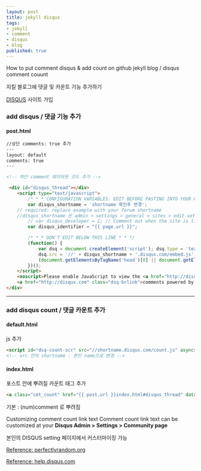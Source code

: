 ```yaml
---
layout: post
title: jekyll disqus
tags:
- jekyll
- comment
- disqus
- blog
published: true
---
```



How to put comment disqus & add count on github jekyll blog / disqus comment couunt

지킬 블로그에 댓글 및 카운트 기능 추가하기


[DISQUS](https://disqus.com/) 사이트 가입


### add disqus / 댓글 기능 추가

#### post.html 

```html
//상단 comments: true 추가
---
layout: default
comments: true
---

<!-- 하단 comment 레이아웃 코드 추가 -->

 <div id="disqus_thread"></div>
    <script type="text/javascript">
        /* * * CONFIGURATION VARIABLES: EDIT BEFORE PASTING INTO YOUR WEBPAGE * * */
        var disqus_shortname = 'shortname 확인후 변경'; 
	// required: replace example with your forum shortname
	//disqus_shortname 은 admin > settings > general > sites > edit settings 에서 확인 후 변경
        // var disqus_developer = 1; // Comment out when the site is live
        var disqus_identifier = "{{ page.url }}";

        /* * * DON'T EDIT BELOW THIS LINE * * */
        (function() {
            var dsq = document.createElement('script'); dsq.type = 'text/javascript'; dsq.async = true;
            dsq.src = '//' + disqus_shortname + '.disqus.com/embed.js';
            (document.getElementsByTagName('head')[0] || document.getElementsByTagName('body')[0]).appendChild(dsq);
        })();
    </script>
    <noscript>Please enable JavaScript to view the <a href="http://disqus.com/?ref_noscript">comments powered by Disqus.</a></noscript>
    <a href="http://disqus.com" class="dsq-brlink">comments powered by <span class="logo-disqus">Disqus</span></a>
</div>
```


---

### add disqus count / 댓글 카운트 추가

#### default.html 

js 추가

```html
<script id="dsq-count-scr" src="//shortname.disqus.com/count.js" async></script>
<!-- src 안의 shortname : 본인 name으로 변경 -->
```

#### index.html

포스트 안에 뿌려질 카운트 태그 추가

```html
<a class="cmt_count" href="{{ post.url }}index.html#disqus_thread" data-disqus-identifier="{{post.url}}"></a>
```

기본 : (num)comment 로 뿌려짐

Customizing comment count link text
Comment count link text can be customized at your **Disqus Admin > Settings > Community page**

본인의 DISQUS setting 페이지에서 커스터마이징 가능





[Reference: perfectlyrandom.org](http://www.perfectlyrandom.org/2014/06/29/adding-disqus-to-your-jekyll-powered-github-pages/)

[Reference: help.disqus.com](https://help.disqus.com/customer/portal/articles/565624-adding-comment-count-links-to-your-home-page)